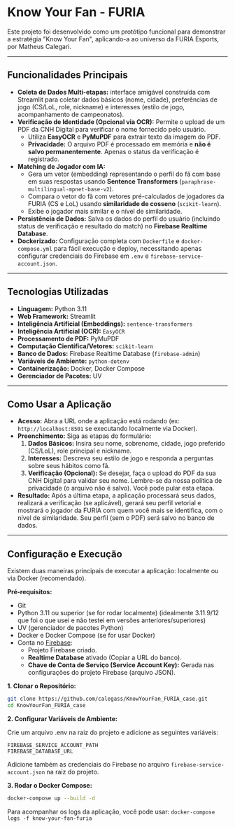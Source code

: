 # Know Your Fan - FURIA

Este projeto foi desenvolvido como um protótipo funcional para demonstrar a estratégia "Know Your Fan", aplicando-a ao
universo da FURIA Esports, por Matheus Calegari.

---

## Funcionalidades Principais

* **Coleta de Dados Multi-etapas:** interface amigável construída com Streamlit para coletar dados básicos (nome,
  cidade), preferências de jogo (CS/LoL, role, nickname) e interesses (estilo de jogo, acompanhamento de campeonatos).
* **Verificação de Identidade (Opcional via OCR):** Permite o upload de um PDF da CNH Digital para verificar o nome
  fornecido pelo usuário.
    * Utiliza **EasyOCR** e **PyMuPDF** para extrair texto da imagem do PDF.
    * **Privacidade:** O arquivo PDF é processado em memória e **não é salvo permanentemente**. Apenas o status da
      verificação é registrado.
* **Matching de Jogador com IA:**
    * Gera um vetor (embedding) representando o perfil do fã com base em suas respostas usando **Sentence Transformers** (`paraphrase-multilingual-mpnet-base-v2`).
    * Compara o vetor do fã com vetores pré-calculados de jogadores da FURIA (CS e LoL) usando **similaridade de cosseno** (`scikit-learn`).
    * Exibe o jogador mais similar e o nível de similaridade.
* **Persistência de Dados:** Salva os dados do perfil do usuário (incluindo status de verificação e resultado do match)
  no **Firebase Realtime Database**.
* **Dockerizado:** Configuração completa com `Dockerfile` e `docker-compose.yml` para fácil execução e deploy,
  necessitando apenas configurar credenciais do Firebase em `.env` e `firebase-service-account.json`.

---

## Tecnologias Utilizadas

* **Linguagem:** Python 3.11
* **Web Framework:** Streamlit
* **Inteligência Artificial (Embeddings):** `sentence-transformers`
* **Inteligência Artificial (OCR):** `EasyOCR`
* **Processamento de PDF:** PyMuPDF
* **Computação Científica/Vetores:** `scikit-learn`
* **Banco de Dados:** Firebase Realtime Database (`firebase-admin`)
* **Variáveis de Ambiente:** `python-dotenv`
* **Containerização:** Docker, Docker Compose
* **Gerenciador de Pacotes:** UV

---

## Como Usar a Aplicação

* **Acesso:** Abra a URL onde a aplicação está rodando (ex: `http://localhost:8501` se executando localmente via
  Docker).
* **Preenchimento:** Siga as etapas do formulário:
    1. **Dados Básicos:** Insira seu nome, sobrenome, cidade, jogo preferido (CS/LoL), role principal e nickname.
    2. **Interesses:** Descreva seu estilo de jogo e responda a perguntas sobre seus hábitos como fã.
    3. **Verificação (Opcional):** Se desejar, faça o upload do PDF da sua CNH Digital para validar seu nome. Lembre-se
       da nossa política de privacidade (o arquivo não é salvo). Você pode pular esta etapa.
* **Resultado:** Após a última etapa, a aplicação processará seus dados, realizará a verificação (se aplicável), gerará
  seu perfil vetorial e mostrará o jogador da FURIA com quem você mais se identifica, com o nível de similaridade.
  Seu perfil (sem o PDF) será salvo no banco de dados.

---

## Configuração e Execução

Existem duas maneiras principais de executar a aplicação: localmente ou via Docker (recomendado).

**Pré-requisitos:**

* Git
* Python 3.11 ou superior (se for rodar localmente) (idealmente 3.11.9/12 que foi o que usei e não testei em versões anteriores/superiores)
* UV (gerenciador de pacotes Python)
* Docker e Docker Compose (se for usar Docker)
* Conta no [Firebase](https://console.firebase.google.com/):
    * Projeto Firebase criado.
    * **Realtime Database** ativado (Copiar a URL do banco).
    * **Chave de Conta de Serviço (Service Account Key):** Gerada nas configurações do projeto Firebase (arquivo JSON).

**1. Clonar o Repositório:**

```bash
git clone https://github.com/calegass/KnowYourFan_FURIA_case.git
cd KnowYourFan_FURIA_case
```

**2. Configurar Variáveis de Ambiente:**

Crie um arquivo .env na raiz do projeto e adicione as seguintes variáveis:

```
FIREBASE_SERVICE_ACCOUNT_PATH
FIREBASE_DATABASE_URL
```

Adicione também as credenciais do Firebase no arquivo `firebase-service-account.json` na raiz do projeto.

**3. Rodar o Docker Compose:**

```bash
docker-compose up --build -d
```
Para acompanhar os logs da aplicação, você pode usar: `docker-compose logs -f know-your-fan-furia`